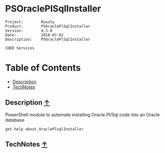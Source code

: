 # PSOraclePlSqlInstaller #

~~~
Project:        Ruusty
Product:        PSOraclePlSqlInstaller
Version:        4.3.0
Date:           2018-07-02  
Description:    PSOraclePlSqlInstaller

CHED Services
~~~

<a name="TOC"></a>
# Table of Contents

- [Description](#Description)
- [TechNotes](#TechNotes)

<a name="Description"></a>
## Description [&uarr;](#TOC) ##

PowerShell module to automate installing Oracle Pl/Sql code into an Oracle database

~~~
get-help about_OraclePlsqlInstaller
~~~


<a name="TechNotes"></a>
## TechNotes [&uarr;](#TOC) ##
